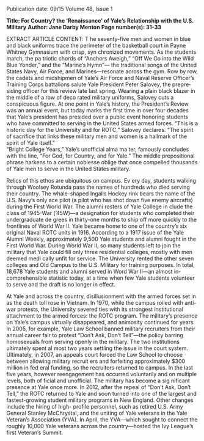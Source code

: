 Publication date: 09/15
Volume 48, Issue 1

**Title: For Country? the ‘Renaissance’ of Yale’s Relationship with the U.S. Military**
**Author: Jane Darby Menton**
**Page number(s): 31-33**

EXTRACT ARTICLE CONTENT:
T
he seventy-five men and women in blue and black 
uniforms trace the perimeter of the basketball 
court in Payne Whitney Gymnasium with crisp, syn­
chronized movements. As the students march, the pa­
triotic chords of “Anchors Aweigh,” “Off We Go into 
the Wild Blue Yonder,” and the “Marine’s Hymn”—
the traditional songs of the United States Navy, Air 
Force, and Marines—resonate across the gym. 
Row by row, the cadets and midshipmen of Yale’s 
Air Force and Naval Reserve Officer’s Training Corps 
battalions salute Yale President Peter Salovey, the pre­pre­
siding officer for this review late last spring. Wearing 
a plain black blazer in the middle of a row of deco­
rated military uniforms, Salovey cuts a conspicuous 
figure. At one point in Yale’s history, the President’s 
Review was an annual event, but today marks the 
first time in over four decades that Yale’s president 
has presided over a public event honoring students 
who have committed to serving in the United States 
armed forces.
“This is a historic day for the University and for 
ROTC,” Salovey declares. “The spirit of sacrifice that 
links these military men and women is a hallmark of 
the spirit of Yale itself.”  
 “Bright College Years,” Yale’s unofficial alma ma­
ter, famously concludes with the line, “For God, for 
Country, and for Yale.” The middle prepositional phrase 
harkens to a certain noblesse oblige that once compelled 
thousands of Yale men to serve in the United States 
military. 

Relics of this ethos are ubiquitous on campus. Ev­
ery day, students walking through Woolsey Rotunda 
pass the names of hundreds who died serving their 
country. The whale-shaped Ingalls Hockey rink bears 
the name of the U.S. Navy’s only ace pilot (a pilot 
who has shot down five enemy aircrafts) during the 
First World War. The alumni rosters of Yale College in­
clude the class of 1945-War (’45W)—a designation 
for students who completed their undergraduate de­
grees in thirty-one months to ship off more quickly 
to the frontlines of World War II.
Yale became home to one of the country’s six 
original Naval ROTC units in 1916. According to 
a 1917 issue of the Yale Alumni Weekly, approximately 
9,500 Yale students and alumni fought in the First 
World War. During World War II, so many students 
left to join the military that Yale could fill only three 
residential colleges, mostly with men deemed medi­
cally unfit for service. The University rented the other 
seven colleges and Old Campus to the U.S. Military 
for training purposes. In total, 18,678 Yale students 
and alumni served in Word War II—an almost in­
comprehensible statistic today, at a time when few 
Yale students volunteer to serve and the draft is no 
longer in effect. 


At Yale and across the country, disillusionment 
with the armed forces set in as the death toll rose 
in Vietnam. In 1970, while the campus roiled with 
anti-war protests, the University severed ties with 
its strongest institutional attachment to the armed 
forces: the ROTC program. The military’s presence 
on Yale’s campus virtually disappeared, and animosity 
continued for years. In 2005, for example, Yale Law 
School banned military recruiters from their annual 
career fair to protest “Don’t Ask, Don’t Tell”—the 
policy barring homosexuals from serving openly in 
the military. The two institutions ultimately spent al­
most two years settling the issue in the court system. 
Ultimately, in 2007, an appeals court forced the Law 
School to choose between allowing military recruit­
ers and forfeiting approximately $300 million in fed­
eral funding, so the recruiters returned to campus.
In the last five years, however reengagement has 
occurred voluntarily and on multiple levels, both of­
ficial and unofficial. The military has become a sig­
nificant presence at Yale once more. In 2012, after the 
repeal of “Don’t Ask, Don’t Tell,” the ROTC returned 
to Yale and soon turned into one of the largest and 
fastest-growing student military programs in New 
England. Other changes include the hiring of high-
profile personnel, such as retired U.S. Army General 
Stanley McChrystal, and the uniting of Yale veterans 
in the Yale Veteran’s Association (YVA). In April, the 
YVA—which sought to connect the roughly 10,000 
Yale veterans across the country—hosted the Ivy 
League’s first Veteran’s Summit.